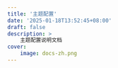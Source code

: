 ```yaml
---
title: '主题配置'
date: '2025-01-18T13:52:45+08:00'
draft: false
description: >
    主题配置说明文档
cover:
    image: docs-zh.png
---
```

